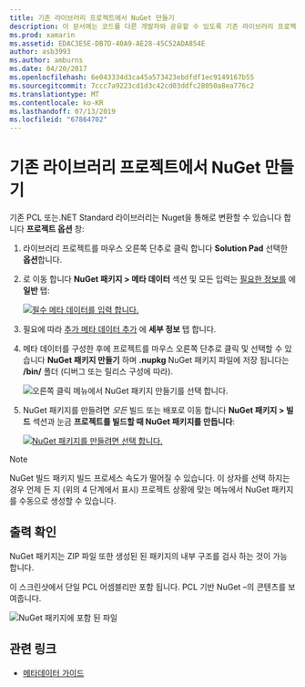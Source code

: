 ```yaml
---
title: 기존 라이브러리 프로젝트에서 NuGet 만들기
description: 이 문서에는 코드를 다른 개발자와 공유할 수 있도록 기존 라이브러리 프로젝트에서 NuGet 패키지를 만드는 방법을 설명 합니다.
ms.prod: xamarin
ms.assetid: EDAC3E5E-DB7D-40A9-AE28-45C52ADA854E
author: asb3993
ms.author: amburns
ms.date: 04/20/2017
ms.openlocfilehash: 6e043334d3ca45a573423ebdfdf1ec9149167b55
ms.sourcegitcommit: 7ccc7a9223cd1d3c42cd03ddfc28050a8ea776c2
ms.translationtype: MT
ms.contentlocale: ko-KR
ms.lasthandoff: 07/13/2019
ms.locfileid: "67864702"
---
```

# <a name="creating-a-nuget-from-existing-library-projects"></a>기존 라이브러리 프로젝트에서 NuGet 만들기

기존 PCL 또는.NET Standard 라이브러리는 Nuget을 통해로 변환할 수 있습니다 합니다 **프로젝트 옵션** 창:

1. 라이브러리 프로젝트를 마우스 오른쪽 단추로 클릭 합니다 **Solution Pad** 선택한 **옵션**합니다.

2. 로 이동 합니다 **NuGet 패키지 > 메타 데이터** 섹션 및 모든 입력는 [필요한 정보를](~/cross-platform/app-fundamentals/nuget-multiplatform-libraries/metadata.md) 에 **일반** 탭:

   [![](existing-library-images/existing-metadata-sml.png "필수 메타 데이터를 입력 합니다.")](existing-library-images/existing-metadata.png#lightbox)

3. 필요에 따라 [추가 메타 데이터 추가](~/cross-platform/app-fundamentals/nuget-multiplatform-libraries/metadata.md) 에 **세부 정보** 탭 합니다.

4. 메타 데이터를 구성한 후에 프로젝트를 마우스 오른쪽 단추로 클릭 및 선택할 수 있습니다 **NuGet 패키지 만들기** 하며 **.nupkg** NuGet 패키지 파일에 저장 됩니다는 **/bin/** 폴더 (디버그 또는 릴리스 구성에 따라).

   ![](existing-library-images/create-nuget-package.png "오른쪽 클릭 메뉴에서 NuGet 패키지 만들기를 선택 합니다.")

5. NuGet 패키지를 만들려면 _모든_ 빌드 또는 배포로 이동 합니다 **NuGet 패키지 > 빌드** 섹션과 눈금 **프로젝트를 빌드할 때 NuGet 패키지를 만듭니다**:

    [![](existing-library-images/existing-tickbox-sml.png "NuGet 패키지를 만들려면 선택 합니다.")](existing-library-images/existing-tickbox.png#lightbox)

> [!NOTE]
> NuGet 빌드 패키지 빌드 프로세스 속도가 떨어질 수 있습니다. 이 상자를 선택 하지는 경우 언제 든 지 (위의 4 단계에서 표시) 프로젝트 상황에 맞는 메뉴에서 NuGet 패키지를 수동으로 생성할 수 있습니다.

## <a name="verifying-the-output"></a>출력 확인

NuGet 패키지는 ZIP 파일 또한 생성된 된 패키지의 내부 구조를 검사 하는 것이 가능 합니다.

이 스크린샷에서 단일 PCL 어셈블리만 포함 됩니다. PCL 기반 NuGet –의 콘텐츠를 보여줍니다.

![](existing-library-images/nuget-output.png "NuGet 패키지에 포함 된 파일")


## <a name="related-links"></a>관련 링크

- [메타데이터 가이드](~/cross-platform/app-fundamentals/nuget-multiplatform-libraries/metadata.md)
